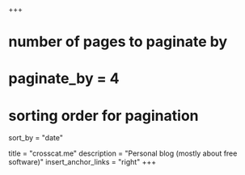 +++
# number of pages to paginate by
# paginate_by = 4

# sorting order for pagination
sort_by = "date"

title = "crosscat.me"
description = "Personal blog (mostly about free software)"
insert_anchor_links = "right"
+++
